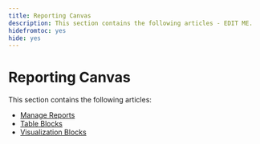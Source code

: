 ```yaml
---
title: Reporting Canvas
description: This section contains the following articles - EDIT ME.
hidefromtoc: yes
hide: yes
---
```

# Reporting Canvas

This section contains the following articles:

* [Manage Reports](../../reports-and-dashboards/reporting-canvas/manage-reports/manage-reports.md) 
* [Table Blocks](../../reports-and-dashboards/reporting-canvas/table-blocks/table-blocks.md) 
* [Visualization Blocks](../../reports-and-dashboards/reporting-canvas/visualization-blocks/visualization-blocks.md)
